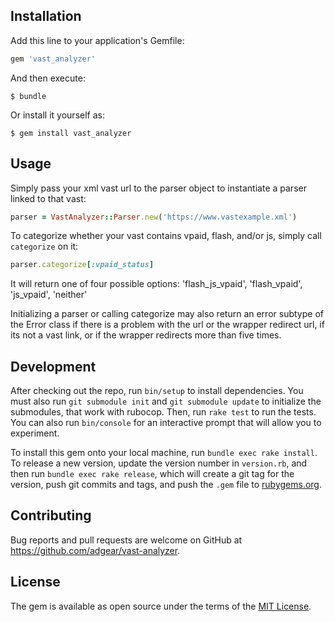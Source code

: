 ## Installation

Add this line to your application's Gemfile:

```ruby
gem 'vast_analyzer'
```

And then execute:

    $ bundle

Or install it yourself as:

    $ gem install vast_analyzer

## Usage

Simply pass your xml vast url to the parser object to instantiate a parser linked to that vast:

```ruby
parser = VastAnalyzer::Parser.new('https://www.vastexample.xml')
```

To categorize whether your vast contains vpaid, flash, and/or js, simply call `categorize` on it:

```ruby
parser.categorize[:vpaid_status]
```

It will return one of four possible options: 'flash_js_vpaid', 'flash_vpaid', 'js_vpaid', 'neither'

Initializing a parser or calling categorize may also return an error subtype of the Error class if there is a problem with the url or the wrapper redirect url, if its not a vast link, or if the wrapper redirects more than five times.

## Development

After checking out the repo, run `bin/setup` to install dependencies. You must also run `git submodule init` and `git submodule update` to initialize the submodules, that work with rubocop. Then, run `rake test` to run the tests. You can also run `bin/console` for an interactive prompt that will allow you to experiment. 

To install this gem onto your local machine, run `bundle exec rake install`. To release a new version, update the version number in `version.rb`, and then run `bundle exec rake release`, which will create a git tag for the version, push git commits and tags, and push the `.gem` file to [rubygems.org](https://rubygems.org).

## Contributing

Bug reports and pull requests are welcome on GitHub at https://github.com/adgear/vast-analyzer.


## License

The gem is available as open source under the terms of the [MIT License](http://opensource.org/licenses/MIT).

